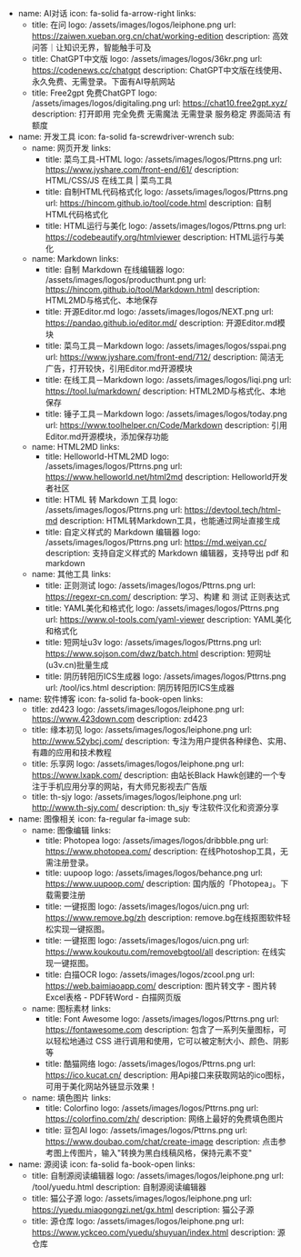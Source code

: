 - name: AI对话
  icon: fa-solid fa-arrow-right
  links:
    - title: 在问
      logo: /assets/images/logos/leiphone.png
      url: https://zaiwen.xueban.org.cn/chat/working-edition
      description: 高效问答｜让知识无界，智能触手可及
    - title: ChatGPT中文版
      logo: /assets/images/logos/36kr.png
      url: https://codenews.cc/chatgpt
      description: ChatGPT中文版在线使用、永久免费、无需登录。下面有AI导航网站
    - title: Free2gpt 免费ChatGPT
      logo: /assets/images/logos/digitaling.png
      url: https://chat10.free2gpt.xyz/
      description: 打开即用 完全免费 无需魔法 无需登录 服务稳定 界面简洁 有额度
- name: 开发工具
  icon: fa-solid fa-screwdriver-wrench
  sub:
    - name: 网页开发
      links:
        - title: 菜鸟工具-HTML
          logo: /assets/images/logos/Pttrns.png
          url: https://www.jyshare.com/front-end/61/
          description: HTML/CSS/JS 在线工具 | 菜鸟工具
        - title: 自制HTML代码格式化
          logo: /assets/images/logos/Pttrns.png
          url: https://hincom.github.io/tool/code.html
          description: 自制HTML代码格式化
        - title: HTML运行与美化
          logo: /assets/images/logos/Pttrns.png
          url: https://codebeautify.org/htmlviewer
          description: HTML运行与美化
    - name: Markdown
      links:
        - title: 自制 Markdown 在线编辑器
          logo: /assets/images/logos/producthunt.png
          url: https://hincom.github.io/tool/Markdown.html
          description: HTML2MD与格式化、本地保存
        - title: 开源Editor.md
          logo: /assets/images/logos/NEXT.png
          url: https://pandao.github.io/editor.md/
          description: 开源Editor.md模块
        - title: 菜鸟工具－Markdown
          logo: /assets/images/logos/sspai.png
          url: https://www.jyshare.com/front-end/712/
          description: 简洁无广告，打开较快，引用Editor.md开源模块
        - title: 在线工具－Markdown
          logo: /assets/images/logos/liqi.png
          url: https://tool.lu/markdown/
          description: HTML2MD与格式化、本地保存
        - title: 锤子工具－Markdown
          logo: /assets/images/logos/today.png
          url: https://www.toolhelper.cn/Code/Markdown
          description: 引用Editor.md开源模块，添加保存功能
    - name: HTML2MD
      links:
        - title: Helloworld-HTML2MD
          logo: /assets/images/logos/Pttrns.png
          url: https://www.helloworld.net/html2md
          description: Helloworld开发者社区
        - title: HTML 转 Markdown 工具
          logo: /assets/images/logos/Pttrns.png
          url: https://devtool.tech/html-md
          description: HTML转Markdown工具，也能通过网址直接生成
        - title: 自定义样式的 Markdown 编辑器
          logo: /assets/images/logos/Pttrns.png
          url: https://md.weiyan.cc/
          description: 支持自定义样式的 Markdown 编辑器，支持导出 pdf 和 markdown
    - name: 其他工具
      links:
        - title: 正则测试
          logo: /assets/images/logos/Pttrns.png
          url: https://regexr-cn.com/
          description: 学习、构建 和 测试 正则表达式
        - title: YAML美化和格式化
          logo: /assets/images/logos/Pttrns.png
          url: https://www.ol-tools.com/yaml-viewer
          description: YAML美化和格式化
        - title: 短网址u3v
          logo: /assets/images/logos/Pttrns.png
          url: https://www.sojson.com/dwz/batch.html
          description: 短网址(u3v.cn)批量生成
        - title: 阴历转阳历ICS生成器
          logo: /assets/images/logos/Pttrns.png
          url: /tool/ics.html
          description: 阴历转阳历ICS生成器
- name: 软件博客
  icon: fa-solid fa-book-open
  links:
    - title: zd423
      logo: /assets/images/logos/leiphone.png
      url: https://www.423down.com
      description: zd423
    - title: 缘本初见
      logo: /assets/images/logos/leiphone.png
      url: http://www.52ybcj.com/
      description: 专注为用户提供各种绿色、实用、有趣的应用和技术教程
    - title: 乐享网
      logo: /assets/images/logos/leiphone.png
      url: https://www.lxapk.com/
      description: 由站长Black Hawk创建的一个专注于手机应用分享的网站，有大师兄影视去广告版
    - title: th-sjy
      logo: /assets/images/logos/leiphone.png
      url: http://www.th-sjy.com/
      description: th_sjy 专注软件汉化和资源分享
- name: 图像相关
  icon: fa-regular fa-image
  sub:
    - name: 图像编辑
      links:
        - title: Photopea
          logo: /assets/images/logos/dribbble.png
          url: https://www.photopea.com/
          description: 在线Photoshop工具，无需注册登录。
        - title: uupoop
          logo: /assets/images/logos/behance.png
          url: https://www.uupoop.com/
          description: 国内版的「Photopea」。下载需要注册
        - title: 一键抠图
          logo: /assets/images/logos/uicn.png
          url: https://www.remove.bg/zh
          description: remove.bg在线抠图软件轻松实现一键抠图。
        - title: 一键抠图
          logo: /assets/images/logos/uicn.png
          url: https://www.koukoutu.com/removebgtool/all
          description: 在线实现一键抠图。
        - title: 白描OCR
          logo: /assets/images/logos/zcool.png
          url: https://web.baimiaoapp.com/
          description: 图片转文字 - 图片转Excel表格 - PDF转Word - 白描网页版
    - name: 图标素材
      links:
        - title: Font Awesome
          logo: /assets/images/logos/Pttrns.png
          url: https://fontawesome.com
          description: 包含了一系列矢量图标，可以轻松地通过 CSS 进行调用和使用，它可以被定制大小、颜色、阴影等
        - title: 酷猫网络
          logo: /assets/images/logos/Pttrns.png
          url: https://ico.kucat.cn/
          description: 用Api接口来获取网站的ico图标，可用于美化网站外链显示效果！
    - name: 填色图片
      links:
        - title: Colorfino
          logo: /assets/images/logos/Pttrns.png
          url: https://colorfino.com/zh/
          description: 网络上最好的免费填色图片
        - title: 豆包AI
          logo: /assets/images/logos/Pttrns.png
          url: https://www.doubao.com/chat/create-image
          description: 点击参考图上传图片，输入"转换为黑白线稿风格，保持元素不变"
- name: 源阅读
  icon: fa-solid fa-book-open
  links:
    - title: 自制源阅读编辑器
      logo: /assets/images/logos/leiphone.png
      url: /tool/yuedu.html
      description: 自制源阅读编辑器
    - title: 猫公子源
      logo: /assets/images/logos/leiphone.png
      url: https://yuedu.miaogongzi.net/gx.html
      description: 猫公子源
    - title: 源仓库
      logo: /assets/images/logos/leiphone.png
      url: https://www.yckceo.com/yuedu/shuyuan/index.html
      description: 源仓库
